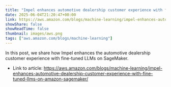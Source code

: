 ```yaml
---
title: "Impel enhances automotive dealership customer experience with fine-tuned LLMs on Amazon SageMaker"
date: 2025-06-04T21:20:47+00:00
link: https://aws.amazon.com/blogs/machine-learning/impel-enhances-automotive-dealership-customer-experience-with-fine-tuned-llms-on-amazon-sagemaker/
showShare: false
showReadTime: false
thumbnail: images/aws.png
tags: ["aws.amazon.com/blogs/machine-learning"]
---
```

In this post, we share how Impel enhances the automotive dealership customer experience with fine-tuned LLMs on SageMaker.

- Link to article: https://aws.amazon.com/blogs/machine-learning/impel-enhances-automotive-dealership-customer-experience-with-fine-tuned-llms-on-amazon-sagemaker/
